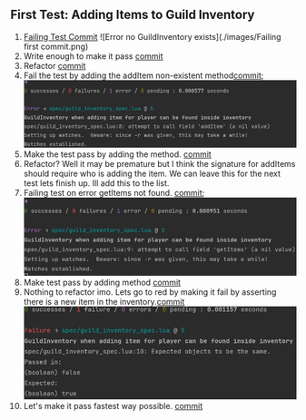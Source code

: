## First Test: Adding Items to Guild Inventory
1. [Failing Test Commit](https://github.com/donedgardo/GuildInventoryWowAddon/commit/306d232b74a1f185e166fe311848ec55751d0b1e)
![Error no GuildInventory exists](./images/Failing first commit.png)
2. Write enough to make it pass [commit](https://github.com/donedgardo/GuildInventoryWowAddon/commit/3dec175f4b0aa04ccca6cf5bebf6ed0ccac9de68)
3. Refactor [commit](https://github.com/donedgardo/GuildInventoryWowAddon/commit/e7ce1783dc2ba40959a24d234013ea66378eead9)
4. Fail the test by adding the addItem non-existent method[commit](https://github.com/donedgardo/GuildInventoryWowAddon/commit/f0cd4e5b5d4f6da1c2a8091da9f9ec1b155ad960);
![Error no method addItem](./images/Failing%20second.png)
5. Make the test pass by adding the method. [commit](https://github.com/donedgardo/GuildInventoryWowAddon/commit/c12268fd841cf7db1bdd7b725cee97e802c132b9)
6. Refactor? Well it may be premature but I think the signature for addItems should require who is adding the item. 
We can leave this for the next test lets finish up. Ill add this to the list.
7. Failing test on error getItems not found. [commit](https://github.com/donedgardo/GuildInventoryWowAddon/commit/8c1d6104a0829faa82b75091d58361d1a25f532e);
![Error no method getItems](./images/Failing%20third.png)
8. Make test pass by adding method [commit](70d165ccbb95e39b5d53531f37d55519559cda99)
9. Nothing to refactor imo. Lets go to red by making it fail by asserting there is a new item in the inventory.[commit](95b2b8b731f3ca8dd9111e7c76b6fecf272b37f1)
![Assertion Fail, 0 == 1](./images/Failing%20fourth.png)
10. Let's make it pass fastest way possible. [commit]()

